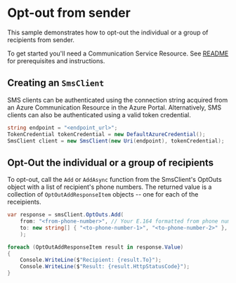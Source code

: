 # Opt-out from sender 

This sample demonstrates how to opt-out the individual or a group of recipients from sender.

To get started you'll need a Communication Service Resource.  See [README][README] for prerequisites and instructions.

## Creating an `SmsClient`

SMS clients can be authenticated using the connection string acquired from an Azure Communication Resource in the Azure Portal. Alternatively, SMS clients can also be authenticated using a valid token credential.

```C# Snippet:Azure_Communication_Sms_Tests_Samples_CreateSmsClientWithToken
string endpoint = "<endpoint_url>";
TokenCredential tokenCredential = new DefaultAzureCredential();
SmsClient client = new SmsClient(new Uri(endpoint), tokenCredential);
```

## Opt-Out the individual or a group of recipients

To opt-out, call the `Add` or `AddAsync` function from the SmsClient's OptOuts object with a list of recipient's phone numbers. The returned value is a collection of `OptOutAddResponseItem` objects -- one for each of the receipients.

```C# Snippet:Azure_Communication_SmsClient_OptOuts_Add
var response = smsClient.OptOuts.Add(
    from: "<from-phone-number>", // Your E.164 formatted from phone number used to send SMS
    to: new string[] { "<to-phone-number-1>", "<to-phone-number-2>" }, // E.164 formatted recipient phone numbers
    );

foreach (OptOutAddResponseItem result in response.Value)
{
    Console.WriteLine($"Recipient: {result.To}");
    Console.WriteLine($"Result: {result.HttpStatusCode}");
}
```

[README]: https://github.com/Azure/azure-sdk-for-net/blob/main/sdk/communication/Azure.Communication.Sms/README.md#getting-started
